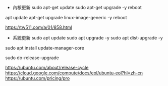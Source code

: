 
* 內核更新
sudo apt-get update
sudo apt-get upgrade -y
reboot

apt update
apt-get upgrade linux-image-generic -y
reboot

https://tw511.com/a/01/858.html


* 系統更新
sudo apt update
sudo apt upgrade -y
sudo apt dist-upgrade -y

sudo apt install update-manager-core

sudo do-release-upgrade


https://ubuntu.com/about/release-cycle
https://cloud.google.com/compute/docs/eol/ubuntu-eol?hl=zh-cn
https://ubuntu.com/pricing/pro